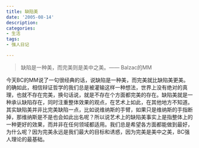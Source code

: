 ```yaml
---
title: 缺陷美
date: '2005-08-14'
description:
categories:
- 生活
tags:
- 强人日记

---
```


> 缺陷是一种美，而完美则是美中之美。—— Balzac的MM

今天BC的MM说了一句很经典的话，说缺陷是一种美，而完美就比缺陷美更美。的确如此，相信辩证哲学的我们总是被灌输这样一种想法，世界上没有绝对的真理，也就不存在完美，换句话说，就是不存在个方面都完美的存在。缺陷美就是一种承认缺陷存在，同时注重整体效果的观点，在艺术上如此，在其他地方不知道。其实缺陷美并非比完美缺陷一点，比如说维纳斯的手臂，如果只是维纳斯的手指断掉，那维纳斯是不是也会如此出名呢？所以说艺术上的缺陷美事实上是指整体上的一种更好的效果，而并非在任何领域都适用。我们总是希望各方面都能做到最好，为什么呢？因为完美永远是我们最大的目标和诱惑，因为完美是美中之美，BC强人理论的最基础。
